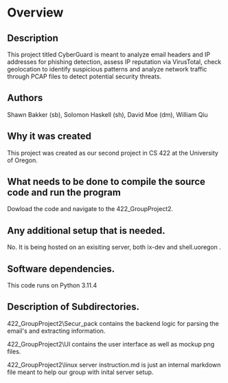 # Overview

## Description
This project titled CyberGuard is meant to analyze email headers and IP addresses for phishing detection, assess IP reputation via VirusTotal, check geolocation to identify suspicious patterns and analyze network traffic through PCAP files to detect potential security threats.

## Authors
Shawn Bakker (sb), Solomon Haskell (sh), David Moe (dm), William Qiu

## Why it was created
This project was created as our second project in CS 422 at the University of Oregon.

## What needs to be done to compile the source code and run the program
Dowload the code and navigate to the 422_GroupProject2. 

## Any additional setup that is needed.
No. It is being hosted on an exisiting server, both ix-dev and shell.uoregon .

## Software dependencies.
This code runs on Python 3.11.4

## Description of Subdirectories.
422_GroupProject2\Secur_pack contains the backend logic for parsing the email's and extracting information.

422_GroupProject2\UI contains the user interface as well as mockup png files.

422_GroupProject2\linux server instruction.md is just an internal markdown file meant to help our group with inital server setup.


